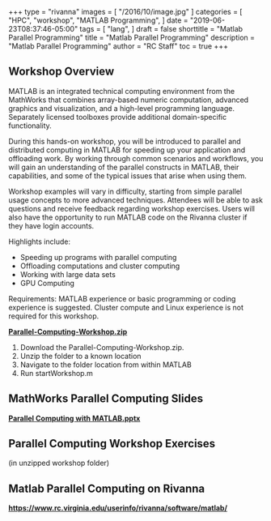+++
type = "rivanna"
images = [
  "/2016/10/image.jpg"
]
categories = [
  "HPC",
  "workshop",
  "MATLAB Programming",
]
date = "2019-06-23T08:37:46-05:00"
tags = [
  "lang",
]
draft = false
shorttitle = "Matlab Parallel Programming"
title = "Matlab Parallel Programming"
description = "Matlab Parallel Programming"
author = "RC Staff"
toc = true
+++

## Workshop Overview

MATLAB is an integrated technical computing environment from the MathWorks that combines array-based numeric computation, advanced graphics and visualization, and a high-level programming language. Separately licensed toolboxes provide additional domain-specific functionality.

During this hands-on workshop, you will be introduced to parallel and distributed computing in MATLAB for speeding up your application and offloading work.  By working through common scenarios and workflows, you will gain an understanding of the parallel constructs in MATLAB, their capabilities, and some of the typical issues that arise when using them.

Workshop examples will vary in difficulty, starting from simple parallel usage concepts to more advanced techniques.  Attendees will be able to ask questions and receive feedback regarding workshop exercises.  Users will also have the opportunity to run MATLAB code on the Rivanna cluster if they have login accounts.

Highlights include:

 - Speeding up programs with parallel computing
 - Offloading computations and cluster computing
 - Working with large data sets
 - GPU Computing

Requirements:
MATLAB experience or basic programming or coding experience is suggested.  Cluster compute and Linux experience is not required for this workshop.


**<a href="/files/Parallel-Computing-Workshop.zip" target="_blank">Parallel-Computing-Workshop.zip</a>**

 1.	Download the Parallel-Computing-Workshop.zip.
 2.	Unzip the folder to a known location
 3.	Navigate to the folder location from within MATLAB
 4.	Run startWorkshop.m

## MathWorks Parallel Computing Slides

**<a href="/files/Parallel Computing with MATLAB.pptx" target="_blank">Parallel Computing with MATLAB.pptx</a>**

## Parallel Computing Workshop Exercises
 (in unzipped workshop folder)

## Matlab Parallel Computing on Rivanna

 **<a href="https://www.rc.virginia.edu/userinfo/rivanna/software/matlab/" target="_blank">https://www.rc.virginia.edu/userinfo/rivanna/software/matlab/</a>**

